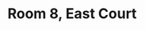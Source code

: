 ---
basin: 'Yes'
cudn: true
floor: First
grade: 2
images:
- /assets/images/rooms/ec/ec8_1.jpg
- /assets/images/rooms/ec/ec8_2.jpg
- /assets/images/rooms/ec/ec8_3.jpg
living_room: 'No'
location: East Court
name: '8'
network: Wired and Wireless
title: Room 8, East Court
---
